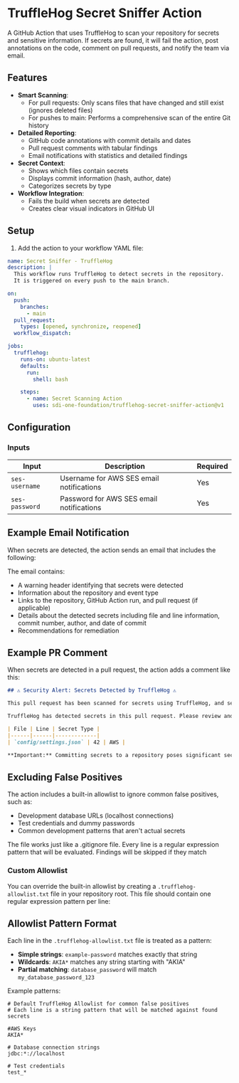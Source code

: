 # TruffleHog Secret Sniffer Action

A GitHub Action that uses TruffleHog to scan your repository for secrets and sensitive information. If secrets are found, it will fail the action, post annotations on the code, comment on pull requests, and notify the team via email.

## Features

- **Smart Scanning**:
  - For pull requests: Only scans files that have changed and still exist (ignores deleted files)
  - For pushes to main: Performs a comprehensive scan of the entire Git history
- **Detailed Reporting**:
  - GitHub code annotations with commit details and dates
  - Pull request comments with tabular findings
  - Email notifications with statistics and detailed findings
- **Secret Context**:
  - Shows which files contain secrets
  - Displays commit information (hash, author, date)
  - Categorizes secrets by type
- **Workflow Integration**:
  - Fails the build when secrets are detected
  - Creates clear visual indicators in GitHub UI

## Setup

1. Add the action to your workflow YAML file:

```yaml
name: Secret Sniffer - TruffleHog
description: |
  This workflow runs TruffleHog to detect secrets in the repository.
  It is triggered on every push to the main branch.

on:
  push:
    branches:
      - main
  pull_request:
    types: [opened, synchronize, reopened]
  workflow_dispatch:

jobs:
  trufflehog:
    runs-on: ubuntu-latest
    defaults:
      run:
        shell: bash

    steps:
      - name: Secret Scanning Action
        uses: sdi-one-foundation/trufflehog-secret-sniffer-action@v1
```

## Configuration

### Inputs

| Input | Description | Required |
|-------|-------------|----------|
| `ses-username` | Username for AWS SES email notifications | Yes |
| `ses-password` | Password for AWS SES email notifications | Yes |

## Example Email Notification

When secrets are detected, the action sends an email that includes the following:

The email contains:

- A warning header identifying that secrets were detected
- Information about the repository and event type
- Links to the repository, GitHub Action run, and pull request (if applicable)
- Details about the detected secrets including file and line information, commit number, author, and date of commit
- Recommendations for remediation

## Example PR Comment

When secrets are detected in a pull request, the action adds a comment like this:

```markdown
## ⚠️ Security Alert: Secrets Detected by TruffleHog ⚠️

This pull request has been scanned for secrets using TruffleHog, and sensitive information has been detected. Please review the findings below and take appropriate action to secure your repository.

TruffleHog has detected secrets in this pull request. Please review and remove any sensitive information.

| File | Line | Secret Type |
|------|------|-------------|
| `config/settings.json` | 42 | AWS |

**Important:** Committing secrets to a repository poses significant security risks. Please remove these secrets and consider them compromised.
```

## Excluding False Positives

The action includes a built-in allowlist to ignore common false positives, such as:

- Development database URLs (localhost connections)
- Test credentials and dummy passwords
- Common development patterns that aren't actual secrets

The file works just like a .gitignore file.  Every line is a regular expression pattern that will be evaluated.  Findings will be skipped if they match

### Custom Allowlist

You can override the built-in allowlist by creating a `.trufflehog-allowlist.txt` file in your repository root. This file should contain one regular expression pattern per line:

## Allowlist Pattern Format

Each line in the `.trufflehog-allowlist.txt` file is treated as a pattern:

- **Simple strings**: `example-password` matches exactly that string
- **Wildcards**: `AKIA*` matches any string starting with "AKIA"
- **Partial matching**: `database_password` will match `my_database_password_123`

Example patterns:

```
# Default TruffleHog Allowlist for common false positives
# Each line is a string pattern that will be matched against found secrets

#AWS Keys
AKIA*

# Database connection strings
jdbc:*://localhost

# Test credentials
test_*
```
